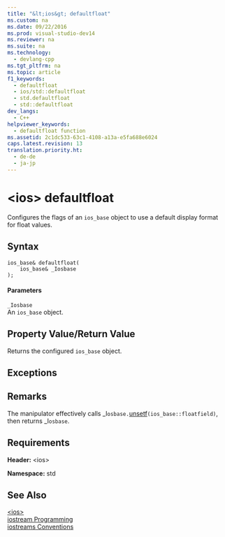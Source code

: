 ```yaml
---
title: "&lt;ios&gt; defaultfloat"
ms.custom: na
ms.date: 09/22/2016
ms.prod: visual-studio-dev14
ms.reviewer: na
ms.suite: na
ms.technology: 
  - devlang-cpp
ms.tgt_pltfrm: na
ms.topic: article
f1_keywords: 
  - defaultfloat
  - ios/std::defaultfloat
  - std.defaultfloat
  - std::defaultfloat
dev_langs: 
  - C++
helpviewer_keywords: 
  - defaultfloat function
ms.assetid: 2c1dc533-63c1-4108-a13a-e5fa688e6024
caps.latest.revision: 13
translation.priority.ht: 
  - de-de
  - ja-jp
---
```

# &lt;ios&gt; defaultfloat
Configures the flags of an `ios_base` object to use a default display format for float values.  
  
## Syntax  
  
```  
ios_base& defaultfloat(  
    ios_base& _Iosbase  
);  
```  
  
#### Parameters  
 `_Iosbase`  
 An `ios_base` object.  
  
## Property Value/Return Value  
 Returns the configured `ios_base` object.  
  
## Exceptions  
  
## Remarks  
 The manipulator effectively calls _I`osbase.`[unsetf](../vs140/ios_base--unsetf.md)`(ios_base::floatfield)`, then returns _I`osbase`.  
  
## Requirements  
 **Header:** <ios\>  
  
 **Namespace:** std  
  
## See Also  
 [<ios\>](../vs140/-ios-.md)   
 [iostream Programming](../vs140/iostream-programming.md)   
 [iostreams Conventions](../vs140/iostreams-conventions.md)